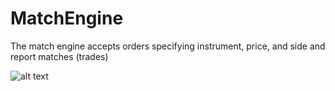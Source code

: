 # MatchEngine
The match engine accepts orders specifying instrument, price, and side and report matches (trades)

![alt text](http://stevenliao.tech/images/projects/MatchEngine.png)
